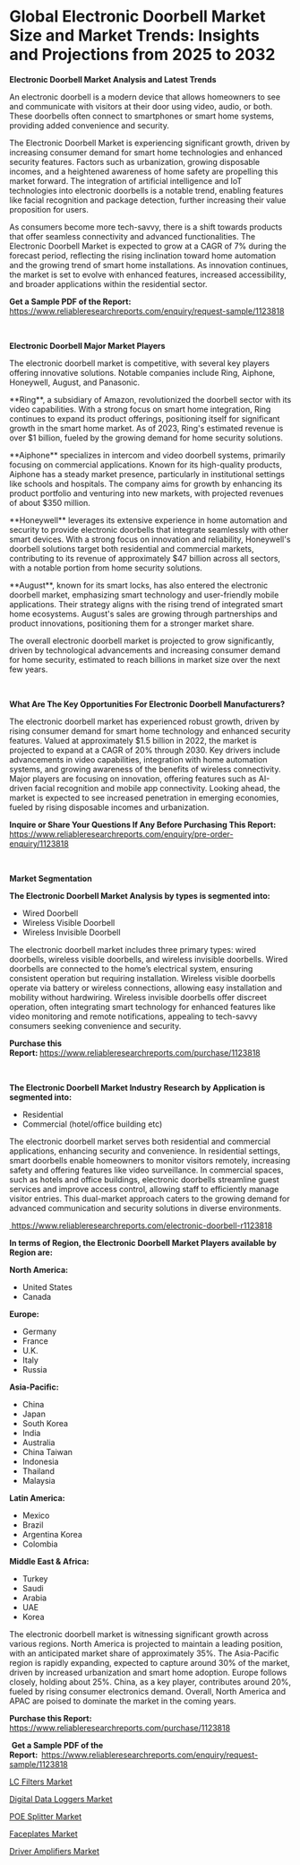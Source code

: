 <p><h1>Global Electronic Doorbell Market Size and Market Trends: Insights and Projections from 2025 to 2032</h1></p><p><strong>Electronic Doorbell Market Analysis and Latest Trends</strong></p>
<p><p>An electronic doorbell is a modern device that allows homeowners to see and communicate with visitors at their door using video, audio, or both. These doorbells often connect to smartphones or smart home systems, providing added convenience and security. </p><p>The Electronic Doorbell Market is experiencing significant growth, driven by increasing consumer demand for smart home technologies and enhanced security features. Factors such as urbanization, growing disposable incomes, and a heightened awareness of home safety are propelling this market forward. The integration of artificial intelligence and IoT technologies into electronic doorbells is a notable trend, enabling features like facial recognition and package detection, further increasing their value proposition for users.</p><p>As consumers become more tech-savvy, there is a shift towards products that offer seamless connectivity and advanced functionalities. The Electronic Doorbell Market is expected to grow at a CAGR of 7% during the forecast period, reflecting the rising inclination toward home automation and the growing trend of smart home installations. As innovation continues, the market is set to evolve with enhanced features, increased accessibility, and broader applications within the residential sector.</p></p>
<p><strong>Get a Sample PDF of the Report:&nbsp;</strong> <a href="https://www.reliableresearchreports.com/enquiry/request-sample/1123818?utm_campaign=32&utm_medium=2&utm_source=Github&utm_content=ia&utm_term=10022025&utm_id=electronic-doorbell">https://www.reliableresearchreports.com/enquiry/request-sample/1123818</a></p>
<p>&nbsp;</p>
<p><strong>Electronic Doorbell Major Market Players</strong></p>
<p><p>The electronic doorbell market is competitive, with several key players offering innovative solutions. Notable companies include Ring, Aiphone, Honeywell, August, and Panasonic.</p><p>**Ring**, a subsidiary of Amazon, revolutionized the doorbell sector with its video capabilities. With a strong focus on smart home integration, Ring continues to expand its product offerings, positioning itself for significant growth in the smart home market. As of 2023, Ring's estimated revenue is over $1 billion, fueled by the growing demand for home security solutions.</p><p>**Aiphone** specializes in intercom and video doorbell systems, primarily focusing on commercial applications. Known for its high-quality products, Aiphone has a steady market presence, particularly in institutional settings like schools and hospitals. The company aims for growth by enhancing its product portfolio and venturing into new markets, with projected revenues of about $350 million.</p><p>**Honeywell** leverages its extensive experience in home automation and security to provide electronic doorbells that integrate seamlessly with other smart devices. With a strong focus on innovation and reliability, Honeywell's doorbell solutions target both residential and commercial markets, contributing to its revenue of approximately $47 billion across all sectors, with a notable portion from home security solutions.</p><p>**August**, known for its smart locks, has also entered the electronic doorbell market, emphasizing smart technology and user-friendly mobile applications. Their strategy aligns with the rising trend of integrated smart home ecosystems. August's sales are growing through partnerships and product innovations, positioning them for a stronger market share.</p><p>The overall electronic doorbell market is projected to grow significantly, driven by technological advancements and increasing consumer demand for home security, estimated to reach billions in market size over the next few years.</p></p>
<p>&nbsp;</p>
<p><strong>What Are The Key Opportunities For Electronic Doorbell Manufacturers?</strong></p>
<p><p>The electronic doorbell market has experienced robust growth, driven by rising consumer demand for smart home technology and enhanced security features. Valued at approximately $1.5 billion in 2022, the market is projected to expand at a CAGR of 20% through 2030. Key drivers include advancements in video capabilities, integration with home automation systems, and growing awareness of the benefits of wireless connectivity. Major players are focusing on innovation, offering features such as AI-driven facial recognition and mobile app connectivity. Looking ahead, the market is expected to see increased penetration in emerging economies, fueled by rising disposable incomes and urbanization.</p></p>
<p><strong>Inquire or Share Your Questions If Any Before Purchasing This Report:</strong> <a href="https://www.reliableresearchreports.com/enquiry/pre-order-enquiry/1123818?utm_campaign=32&utm_medium=2&utm_source=Github&utm_content=ia&utm_term=10022025&utm_id=electronic-doorbell">https://www.reliableresearchreports.com/enquiry/pre-order-enquiry/1123818</a></p>
<p>&nbsp;</p>
<p><strong>Market Segmentation</strong></p>
<p><strong>The Electronic Doorbell Market Analysis by types is segmented into:</strong></p>
<p><ul><li>Wired Doorbell</li><li>Wireless Visible Doorbell</li><li>Wireless Invisible Doorbell</li></ul></p>
<p><p>The electronic doorbell market includes three primary types: wired doorbells, wireless visible doorbells, and wireless invisible doorbells. Wired doorbells are connected to the home’s electrical system, ensuring consistent operation but requiring installation. Wireless visible doorbells operate via battery or wireless connections, allowing easy installation and mobility without hardwiring. Wireless invisible doorbells offer discreet operation, often integrating smart technology for enhanced features like video monitoring and remote notifications, appealing to tech-savvy consumers seeking convenience and security.</p></p>
<p><strong>Purchase this Report:&nbsp;</strong><a href="https://www.reliableresearchreports.com/purchase/1123818?utm_campaign=32&utm_medium=2&utm_source=Github&utm_content=ia&utm_term=10022025&utm_id=electronic-doorbell">https://www.reliableresearchreports.com/purchase/1123818</a></p>
<p>&nbsp;</p>
<p><strong>The Electronic Doorbell Market Industry Research by Application is segmented into:</strong></p>
<p><ul><li>Residential</li><li>Commercial (hotel/office building etc)</li></ul></p>
<p><p>The electronic doorbell market serves both residential and commercial applications, enhancing security and convenience. In residential settings, smart doorbells enable homeowners to monitor visitors remotely, increasing safety and offering features like video surveillance. In commercial spaces, such as hotels and office buildings, electronic doorbells streamline guest services and improve access control, allowing staff to efficiently manage visitor entries. This dual-market approach caters to the growing demand for advanced communication and security solutions in diverse environments.</p></p>
<p><a href="https://www.reliableresearchreports.com/electronic-doorbell-r1123818?utm_campaign=32&utm_medium=2&utm_source=Github&utm_content=ia&utm_term=10022025&utm_id=electronic-doorbell">&nbsp;https://www.reliableresearchreports.com/electronic-doorbell-r1123818</a></p>
<p><strong>In terms of Region, the Electronic Doorbell Market Players available by Region are:</strong></p>
<p>
    <p> <strong> North America: </strong>
        <ul>
            <li>United States</li>
            <li>Canada</li>
        </ul>
        </p> 
    <p> <strong> Europe: </strong>
        <ul>
            <li>Germany</li>
            <li>France</li>
            <li>U.K.</li>
            <li>Italy</li>
            <li>Russia</li>
        </ul>
        </p> 
    <p> <strong> Asia-Pacific: </strong>
        <ul>
            <li>China</li>
            <li>Japan</li>
            <li>South Korea</li>
            <li>India</li>
            <li>Australia</li>
            <li>China Taiwan</li>
            <li>Indonesia</li>
            <li>Thailand</li>
            <li>Malaysia</li>
        </ul>
        </p> 
    <p> <strong> Latin America: </strong>
        <ul>
            <li>Mexico</li>
            <li>Brazil</li>
            <li>Argentina Korea</li>
            <li>Colombia</li>
        </ul>
        </p> 
    <p> <strong> Middle East & Africa: </strong>
        <ul>
            <li>Turkey</li>
            <li>Saudi</li>
            <li>Arabia</li>
            <li>UAE</li>
            <li>Korea</li>
        </ul>
    </p>
    </p>
<p><p>The electronic doorbell market is witnessing significant growth across various regions. North America is projected to maintain a leading position, with an anticipated market share of approximately 35%. The Asia-Pacific region is rapidly expanding, expected to capture around 30% of the market, driven by increased urbanization and smart home adoption. Europe follows closely, holding about 25%. China, as a key player, contributes around 20%, fueled by rising consumer electronics demand. Overall, North America and APAC are poised to dominate the market in the coming years.</p></p>
<p><strong>Purchase this Report: </strong><a href="https://www.reliableresearchreports.com/purchase/1123818?utm_campaign=32&utm_medium=2&utm_source=Github&utm_content=ia&utm_term=10022025&utm_id=electronic-doorbell">https://www.reliableresearchreports.com/purchase/1123818</a></p>
<p>&nbsp;<strong>Get a Sample PDF of the Report:&nbsp;&nbsp;</strong><a href="https://www.reliableresearchreports.com/enquiry/request-sample/1123818?utm_campaign=32&utm_medium=2&utm_source=Github&utm_content=ia&utm_term=10022025&utm_id=electronic-doorbell">https://www.reliableresearchreports.com/enquiry/request-sample/1123818</a></p>
<p><strong></strong></p>
<p><p><a href="https://github.com/adyawafurber1/Market-Research-Report-List-1/blob/main/lc-filters-market.md?utm_campaign=32&utm_medium=2&utm_source=Github&utm_content=ia&utm_term=10022025&utm_id=electronic-doorbell">LC Filters Market</a></p><p><a href="https://github.com/tashipmhuiri/Market-Research-Report-List-1/blob/main/digital-data-loggers-market.md?utm_campaign=32&utm_medium=2&utm_source=Github&utm_content=ia&utm_term=10022025&utm_id=electronic-doorbell">Digital Data Loggers Market</a></p><p><a href="https://github.com/pimanoruman/Market-Research-Report-List-1/blob/main/poe-splitter-market.md?utm_campaign=32&utm_medium=2&utm_source=Github&utm_content=ia&utm_term=10022025&utm_id=electronic-doorbell">POE Splitter Market</a></p><p><a href="https://github.com/balapopepi/Market-Research-Report-List-1/blob/main/faceplates-market.md?utm_campaign=32&utm_medium=2&utm_source=Github&utm_content=ia&utm_term=10022025&utm_id=electronic-doorbell">Faceplates Market</a></p><p><a href="https://github.com/akrachveslov/Market-Research-Report-List-1/blob/main/driver-amplifiers-market.md?utm_campaign=32&utm_medium=2&utm_source=Github&utm_content=ia&utm_term=10022025&utm_id=electronic-doorbell">Driver Amplifiers Market</a></p></p>